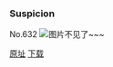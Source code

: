 ### Suspicion
No.632
![图片不见了~~~](https://imgs.xkcd.com/comics/suspicion.png)

[原址](https://xkcd.com//632) [下载](https://imgs.xkcd.com/comics/suspicion.png)

